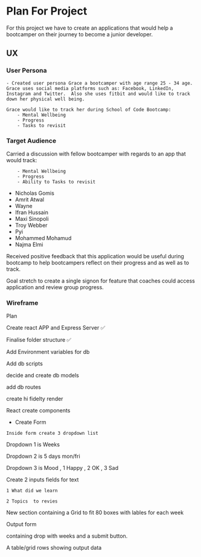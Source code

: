 # Plan For Project

For this project we have to create an applications that would help a bootcamper on their journey to become a junior developer.

## UX

### User Persona

```
- Created user persona Grace a bootcamper with age range 25 - 34 age.  Grace uses social media platforms such as: Facebook, LinkedIn, Instagram and Twitter.  Also she uses fitbit and would like to track down her physical well being.

Grace would like to track her during School of Code Bootcamp:
    - Mental Wellbeing
    - Progress
    - Tasks to revisit
```

### Target Audience

Carried a discussion with fellow bootcamper with regards to an app that would track:

```
    - Mental Wellbeing
    - Progress
    - Ability to Tasks to revisit
```

- Nicholas Gomis
- Amrit Atwal
- Wayne
- Ifran Hussain
- Maxi Sinopoli
- Troy Webber
- Pyi
- Mohammed Mohamud
- Najma Elmi

Received positive feedback that this application would be useful during bootcamp to help bootcampers reflect on their progress and as well as to track.

Goal stretch to create a single signon for feature that coaches could access application and review group progress.

### Wireframe

Plan

Create react APP and Express Server ✅

Finalise folder structure ✅

Add Environment variables for db

Add db scripts

decide and create db models

add db routes

create hi fidelty render 

React create components

* Create Form

```
Inside form create 3 dropdown list
```


Dropdown 1 is Weeks

Dropdown 2 is  5  days mon/fri

Dropdown 3 is Mood , 1 Happy , 2 OK , 3 Sad


Create 2 inputs fields for text

```
1 What did we learn
```


```
2 Topics  to revies
```



New section containing  a Grid to fit 80 boxes with lables for each week


Output form 

containing  drop with weeks and a  submit button.

A table/grid rows showing output data
